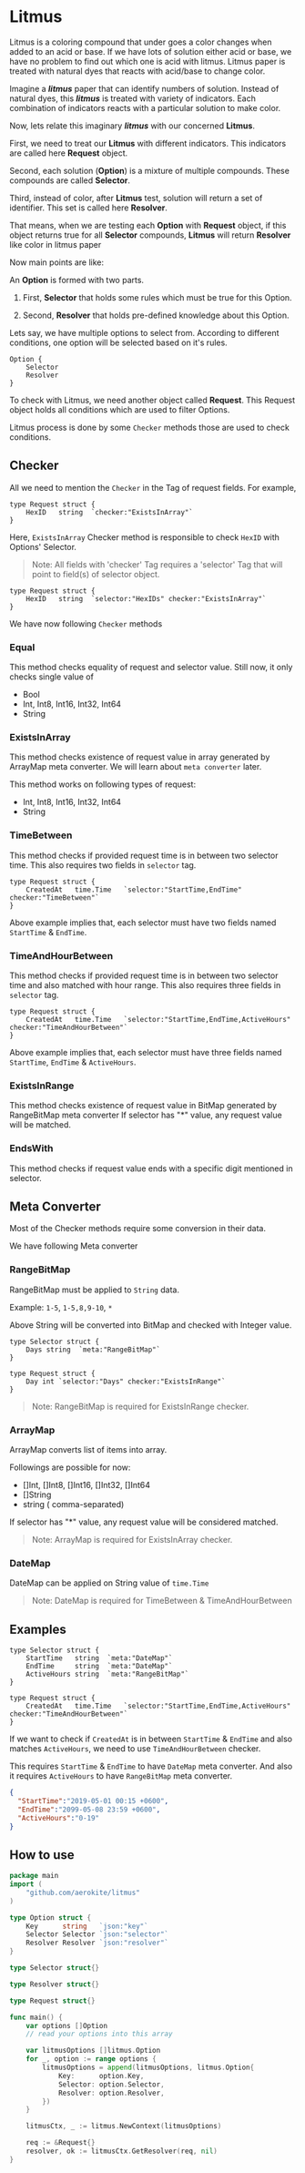 # Litmus

Litmus is a coloring compound that under goes a color changes when added to an acid or base. If we have lots of solution either acid or base, we have no problem to find out which one is acid with litmus. Litmus paper is treated with natural dyes that reacts with acid/base to change color. 

Imagine a ***litmus*** paper that can identify numbers of solution. Instead of natural dyes, this ***litmus*** is treated with variety of indicators. Each combination of indicators reacts with a particular solution to make color.

Now, lets relate this imaginary ***litmus*** with our concerned **Litmus**.

First, we need to treat our **Litmus** with different indicators. This indicators are called here **Request** object.

Second, each solution (**Option**) is a mixture of multiple compounds. These compounds are called **Selector**. 

Third, instead of color, after **Litmus** test, solution will return a set of identifier. This set is called here **Resolver**.

That means, when we are testing each **Option** with **Request** object, if this object returns true for all **Selector** compounds, **Litmus** will return **Resolver** like color in litmus paper

Now main points are like:

An **Option** is formed with two parts.

1. First, **Selector** that holds some rules which must be true for this Option.
	
2. Second, **Resolver** that holds pre-defined knowledge about this Option. 

Lets say, we have multiple options to select from. According to different conditions, one option will be selected based on it's rules.

```
Option {
    Selector
    Resolver
}
```

To check with Litmus, we need another object called **Request**. This Request object holds all conditions which are used to filter Options.


Litmus process is done by some `Checker` methods those are used to check conditions.

## Checker

All we need to mention the `Checker` in the Tag of request fields. For example,

```
type Request struct {
    HexID   string  `checker:"ExistsInArray"`
}
```

Here, `ExistsInArray` Checker method is responsible to check `HexID` with Options' Selector.

> Note: All fields with 'checker' Tag requires a 'selector' Tag that
> will point to field(s) of selector object.

```
type Request struct {
    HexID   string  `selector:"HexIDs" checker:"ExistsInArray"`
}
```

We have now following `Checker` methods

### Equal

This method checks equality of request and selector value.
Still now, it only checks single value of

* Bool
* Int, Int8, Int16, Int32, Int64
* String

### ExistsInArray

This method checks existence of request value in array generated by ArrayMap meta converter.
We will learn about `meta converter` later.

This method works on following types of request:

* Int, Int8, Int16, Int32, Int64
* String

### TimeBetween

This method checks if provided request time is in between two selector time.
This also requires two fields in `selector` tag.

```
type Request struct {
    CreatedAt   time.Time   `selector:"StartTime,EndTime" checker:"TimeBetween"`
}
```

Above example implies that, each selector must have two fields named `StartTime` & `EndTime`.

### TimeAndHourBetween

This method checks if provided request time is in between two selector time and also matched with hour range.
This also requires three fields in `selector` tag.

```
type Request struct {
    CreatedAt   time.Time   `selector:"StartTime,EndTime,ActiveHours" checker:"TimeAndHourBetween"`
}
```

Above example implies that, each selector must have three fields named `StartTime`, `EndTime` & `ActiveHours`.

### ExistsInRange

This method checks existence of request value in BitMap generated by RangeBitMap meta converter
If selector has "*" value, any request value will be matched.

### EndsWith

This method checks if request value ends with a specific digit mentioned in selector.

## Meta Converter

Most of the Checker methods require some conversion in their data.

We have following Meta converter

### RangeBitMap

RangeBitMap must be applied to `String` data.

Example: `1-5`, `1-5,8,9-10`, `*`

Above String will be converted into BitMap and checked with Integer value.

```
type Selector struct {
    Days string  `meta:"RangeBitMap"`
}
```

```
type Request struct {
    Day int `selector:"Days" checker:"ExistsInRange"`
}
```

> Note: RangeBitMap is required for ExistsInRange checker.


### ArrayMap

ArrayMap converts list of items into array.

Followings are possible for now:

* []Int, []Int8, []Int16, []Int32, []Int64
* []String
* string ( comma-separated)

If selector has "*" value, any request value will be considered matched.

> Note: ArrayMap is required for ExistsInArray checker.

### DateMap

DateMap can be applied on String value of `time.Time`

> Note: DateMap is required for TimeBetween & TimeAndHourBetween


## Examples

```
type Selector struct {
    StartTime   string  `meta:"DateMap"`
    EndTime     string  `meta:"DateMap"`
    ActiveHours string  `meta:"RangeBitMap"`
}

type Request struct {
    CreatedAt   time.Time   `selector:"StartTime,EndTime,ActiveHours" checker:"TimeAndHourBetween"`
}
```

If we want to check if `CreatedAt` is in between `StartTime` & `EndTime` and also matches `ActiveHours`,
we need to use `TimeAndHourBetween` checker.

This requires `StartTime` & `EndTime` to have `DateMap` meta converter. And also it requires `ActiveHours` to have
`RangeBitMap` meta converter.

```json
{
  "StartTime":"2019-05-01 00:15 +0600",
  "EndTime":"2099-05-08 23:59 +0600",
  "ActiveHours":"0-19"
}
```


## How to use

```go
package main
import (
	"github.com/aerokite/litmus"
)

type Option struct {
	Key      string   `json:"key"`
	Selector Selector `json:"selector"`
	Resolver Resolver `json:"resolver"`
}

type Selector struct{}

type Resolver struct{}

type Request struct{}

func main() {
	var options []Option
	// read your options into this array

	var litmusOptions []litmus.Option
	for _, option := range options {
		litmusOptions = append(litmusOptions, litmus.Option{
			Key:      option.Key,
			Selector: option.Selector,
			Resolver: option.Resolver,
		})
	}

	litmusCtx, _ := litmus.NewContext(litmusOptions)

	req := &Request{}
	resolver, ok := litmusCtx.GetResolver(req, nil)
}
```
